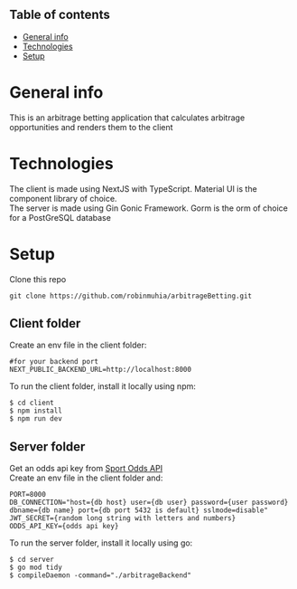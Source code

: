 ## Table of contents

- [General info](#general-info)
- [Technologies](#technologies)
- [Setup](#setup)

# General info

This is an arbitrage betting application that calculates arbitrage opportunities and renders them to the client

# Technologies

The client is made using NextJS with TypeScript. Material UI is the component library of choice.\
The server is made using Gin Gonic Framework. Gorm is the orm of choice for a PostGreSQL database

# Setup

Clone this repo

```
git clone https://github.com/robinmuhia/arbitrageBetting.git

```

## Client folder

Create an env file in the client folder:

```
#for your backend port
NEXT_PUBLIC_BACKEND_URL=http://localhost:8000

```

To run the client folder, install it locally using npm:

```
$ cd client
$ npm install
$ npm run dev
```

## Server folder

Get an odds api key from [Sport Odds API](https://the-odds-api.com/)\
Create an env file in the client folder and:

```
PORT=8000
DB_CONNECTION="host={db host} user={db user} password={user password} dbname={db name} port={db port 5432 is default} sslmode=disable"
JWT_SECRET={random long string with letters and numbers}
ODDS_API_KEY={odds api key}

```

To run the server folder, install it locally using go:

```
$ cd server
$ go mod tidy
$ compileDaemon -command="./arbitrageBackend"

```
